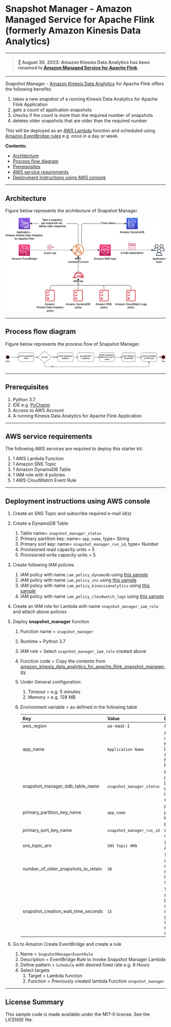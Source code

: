 # Snapshot Manager - Amazon Managed Service for Apache Flink (formerly Amazon Kinesis Data Analytics)

--------
>  #### 🚨 August 30, 2023: Amazon Kinesis Data Analytics has been renamed to [Amazon Managed Service for Apache Flink](https://aws.amazon.com/managed-service-apache-flink).

--------

Snapshot Manager - [Amazon Kinesis Data Analytics](https://docs.aws.amazon.com/kinesisanalytics/latest/java/how-it-works.html) for Apache Flink offers the following benefits:

   1. takes a new snapshot of a running Kinesis Data Analytics for Apache Flink  Application
   1. gets a count of application snapshots
   1. checks if the count is more than the required number of snapshots
   1. deletes older snapshots that are older than the required number

This will be deployed as an [AWS Lambda](https://aws.amazon.com/lambda/) function and scheduled using [Amazon EventBridge rules](https://docs.aws.amazon.com/eventbridge/latest/userguide/eb-rules.html) e.g. once in a day or week.

**Contents:**

* [Architecture](#architecture)
* [Process flow diagram](#process-flow-diagram)
* [Prerequisites](#prerequisites)
* [AWS service requirements](#aws-service-requirements)
* [Deployment instructions using AWS console](#deployment-instructions-using-aws-console)

---

## Architecture

Figure below represents the architecture of Snapshot Manager.

![Alt](./resources/Snapshot_manager-architecture.png)

---

## Process flow diagram

Figure below represents the process flow of Snapshot Manager.

![Alt](./resources/Snapshot_manager-process_flow.png)

---

## Prerequisites

  1. Python 3.7
  1. IDE e.g. [PyCharm](https://www.jetbrains.com/pycharm/)
  1. Access to AWS Account
  1. A running Kinesis Data Analytics for Apache Flink Application

---

## AWS service requirements

The following AWS services are required to deploy this starter kit:

 1. 1 AWS Lambda Function
 1. 1 Amazon SNS Topic
 1. 1 Amazon DynamoDB Table
 1. 1 IAM role with 4 policies
 1. 1 AWS CloudWatch Event Rule

---

## Deployment instructions using AWS console

1. Create an SNS Topic and subscribe required e-mail id(s)
1. Create a DynamoDB Table
   1. Table name= ```snapshot_manager_status```
   1. Primary partition key: name= ```app_name```, type= String
   1. Primary sort key: name= ```snapshot_manager_run_id```, type= Number
   1. Provisioned read capacity units = 5
   1. Provisioned write capacity units = 5
1. Create following IAM policies
   1. IAM policy with name ```iam_policy_dynamodb``` using [this sample](./resources/iam_policy_dynamodb.json)
   1. IAM policy with name ```iam_policy_sns``` using [this sample](./resources/iam_policy_sns.json)
   1. IAM policy with name ```iam_policy_kinesisanalytics``` using [this sample](./resources/iam_policy_kinesisanalytics.json)
   1. IAM policy with name ```iam_policy_cloudwatch_logs``` using [this sample](./resources/iam_policy_cloudwatch_logs.json)
1. Create an IAM role for Lambda with name ```snapshot_manager_iam_role``` and attach above policies
1. Deploy **snapshot_manager** function

    1. Function name = ```snapshot_manager```
    1. Runtime = Python 3.7
    1. IAM role = Select ```snapshot_manager_iam_role``` created above
    1. Function code = Copy the contents from [amazon_kinesis_data_analytics_for_apache_flink_snapshot_manager.py](./amazon_kinesis_data_analytics_for_apache_flink_snapshot_manager.py)
    1. Under General configuration:
        1. Timeout = e.g. 5 minutes
        1. Memory = e.g. 128 MB
    1. Environment variable = as defined in the following table

         | Key   | Value  | Description |
         |-------| -------| ----------- |
         | aws_region  | us-east-1 | AWS region |
         | app_name | ```Application Name``` | Application name of Kinesis Data Analytics for Apache Flink |
         | snapshot_manager_ddb_table_name  | ```snapshot_manager_status``` | Name of the DynamoDB table used to track the status |
         | primary_partition_key_name | ```app_name``` | Primary partition key name |
         | primary_sort_key_name | ```snapshot_manager_run_id``` | Primary sort key name |
         | sns_topic_arn | ```SNS Topic ARN``` | SNS Topic ARN  |
         | number_of_older_snapshots_to_retain | ```30``` | The number of most recent snapshots to be retained  |
         | snapshot_creation_wait_time_seconds | ```15``` | Time gap in seconds between consecutive checks to get the status of snapshot creation  |
1. Go to Amazon Create EventBridge and create a rule
   
   1. Name = ```SnapshotManagerEventRule```
   1. Description = EventBridge Rule to invoke Snapshot Manager Lambda
   1. Define pattern = ```Schedule``` with desired fixed rate e.g. 6 Hours 
   1. Select targets
      1. Target = Lambda function
      1. Function = Previously created lambda Function ```snapshot_manager```
 

---

## License Summary

This sample code is made available under the MIT-0 license. See the LICENSE file.
